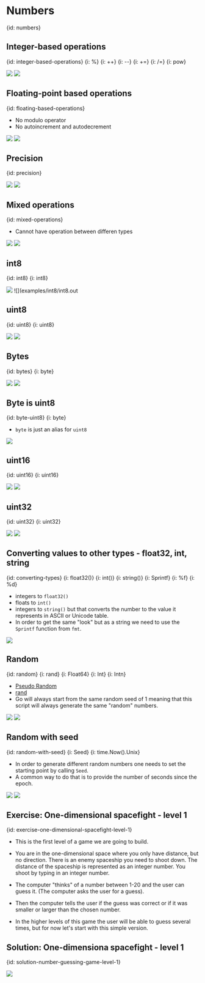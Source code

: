 # Numbers
{id: numbers}

## Integer-based operations
{id: integer-based-operations}
{i: %}
{i: ++}
{i: --}
{i: +=}
{i: /=}
{i: pow}

![](examples/numbers-integers/numbers_integers.go)
![](examples/numbers-integers/numbers_integers.out)

## Floating-point based operations
{id: floating-based-operations}

* No modulo operator
* No autoincrement and autodecrement

![](examples/numbers-float/numbers_float.go)
![](examples/numbers-float/numbers_float.out)

## Precision
{id: precision}

![](examples/precision/precision.go)
![](examples/precision/precision.out)


## Mixed operations
{id: mixed-operations}

* Cannot have operation between differen types

![](examples/numbers-mix/numbers_mix.go)
![](examples/numbers-mix/numbers_mix.out)

## int8
{id: int8}
{i: int8}

![](examples/int8/int8.go)
![](examples/int8/int8.out

## uint8
{id: uint8}
{i: uint8}

![](examples/uint8/uint8.go)
![](examples/uint8/uint8.out)


## Bytes
{id: bytes}
{i: byte}


![](examples/byte/byte.go)
![](examples/byte/byte.out)

## Byte is uint8
{id: byte-uint8}
{i: byte}

* `byte` is just an alias for `uint8`

![](examples/byte-uint8/byte_uint8.go)

## uint16
{id: uint16}
{i: uint16}

![](examples/uint16/uint16.go)
![](examples/uint16/uint16.out)


## uint32
{id: uint32}
{i: uint32}

![](examples/uint32/uint32.go)
![](examples/uint32/uint32.out)

## Converting values to other types - float32, int, string
{id: converting-types}
{i: float32()}
{i: int()}
{i: string()}
{i: Sprintf}
{i: %f}
{i: %d}

* integers to `float32()`
* floats to `int()`
* integers to `string()` but that converts the number to the value it represents in ASCII or Unicode table.
* In order to get the same "look" but as a string we need to use the `Sprintf` function from `fmt`.


![](examples/convert/convert.go)


## Random
{id: random}
{i: rand}
{i: Float64}
{i: Int}
{i: Intn}

* [Pseudo Random](https://en.wikipedia.org/wiki/Pseudorandom_number_generator)
* [rand](https://golang.org/pkg/math/rand/)
* Go will always start from the same random seed of 1 meaning that this script will always generate the same "random" numbers.

![](examples/random/random.go)
![](examples/random/random.out)


## Random with seed
{id: random-with-seed}
{i: Seed}
{i: time.Now().Unix}

* In order to generate different random numbers one needs to set the starting point by calling `Seed`.
* A common way to do that is to provide the number of seconds since the epoch.

![](examples/random-with-seed/random_with_seed.go)
![](examples/random-with-seed/random_with_seed.out)

## Exercise: One-dimensional spacefight - level 1
{id: exercise-one-dimensional-spacefight-level-1}

* This is the first level of a game we are going to build.
* You are in the one-dimensional space where you only have distance, but no direction. There is an enemy spaceship you need to shoot down. The distance of the spaceship is represented as an integer number. You shoot by typing in an integer number. 


* The computer "thinks" of a number between 1-20 and the user can guess it. (The computer asks the user for a guess).
* Then the computer tells the user if the guess was correct or if it was smaller or larger than the chosen number.

* In the higher levels of this game the user will be able to guess several times, but for now let's start with this simple version.

## Solution: One-dimensiona spacefight - level 1
{id: solution-number-guessing-game-level-1}


![](examples/game1/game1.go)
